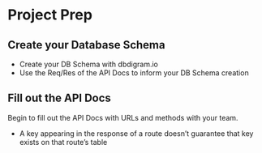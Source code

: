 # Project Prep

## Create your Database Schema

- Create your DB Schema with dbdigram.io
- Use the Req/Res of the API Docs to inform your DB Schema creation

## Fill out the API Docs

Begin to fill out the API Docs with URLs and methods with your team.

- A key appearing in the response of a route doesn’t guarantee that key exists on that route’s table
